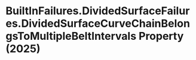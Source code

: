 # BuiltInFailures.DividedSurfaceFailures.DividedSurfaceCurveChainBelongsToMultipleBeltIntervals Property (2025)

﻿